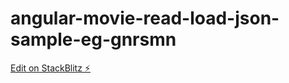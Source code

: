 # angular-movie-read-load-json-sample-eg-gnrsmn

[Edit on StackBlitz ⚡️](https://stackblitz.com/edit/angular-movie-read-load-json-sample-eg-gnrsmn)